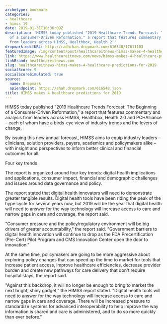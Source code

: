 ```yaml
---
archetype: bookmark
categories:
- healthcare
- himss 19
date: 2019-01-31T10:36:09Z
description: 'HIMSS today published "2019 Healthcare Trends Forecast: The Beginning
  of a Consumer-Driven Reformation," a report that features commentary and analysis
  from leaders across HIMSS, Healthbox, Health 2.'
dropmark.editURL: http://radhikan.dropmark.com/616548/17611103
featuredImage: /img/content/post/healthcareitnews-himss-makes-4-healthcare-predictions-for-2019.jpg
link: https://www.healthcareitnews.com/news/himss-makes-4-healthcare-predictions-2019
linkBrand: healthcareitnews.com
slug: healthcareitnews-himss-makes-4-healthcare-predictions-for-2019
socialScore: 9
socialScoreSimulated: true
source:
  name: Dropmark
  apiendpoint: https://shah.dropmark.com/616548.json
title: HIMSS makes 4 healthcare predictions for 2019
---
```

HIMSS today published "2019 Healthcare Trends Forecast: The Beginning of a Consumer-Driven Reformation," a report that features commentary and analysis from leaders across HIMSS, Healthbox, Health 2.0 and PCHAlliance – each of whom have a birds-eye view of industry trends and the levers of change.

By issuing this new annual forecast, HIMSS aims to equip industry leaders – clinicians, solution providers, payers, academics and policymakers alike – with insight and perspectives to inform better clinical and financial outcomes for all.

Four key trends

The report is organized around four key trends: digital health implications and applications, consumer impact, financial and demographic challenges and issues around data governance and policy.

The report stated that digital health innovators will need to demonstrate greater tangible results. Digital health tools have been riding the peak of the hype cycle for several years now, but 2019 will be the year that digital health will need to answer for the way technology will increase access to care and narrow gaps in care and coverage, the report said.

"Consumer pressure and the policy/regulatory environment will be big drivers of greater accountability," the report said. "Government barriers to digital health innovation will continue to drop as the FDA Precertification (Pre-Cert) Pilot Program and CMS Innovation Center open the door to innovation."

At the same time, policymakers are going to be more aggressive about exploring policy changes that can speed up the time to market for tools that increase patient access, improve healthcare efficiencies, decrease provider burden and create new pathways for care delivery that don't require hospital stays, the report said.

"Against this backdrop, it will no longer be enough to bring to market the next bright, shiny gadget," the HIMSS report stated. "Digital health tools will need to answer for the way technology will increase access to care and narrow gaps in care and coverage. There will be increased pressure to standardize systems for advanced interoperability to help improve the way information is shared and care is administered, and to do so more quickly than ever before."


